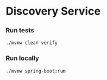 # Discovery Service

### Run tests
```shell
./mvnw clean verify
```

### Run locally
```shell
./mvnw spring-boot:run
```